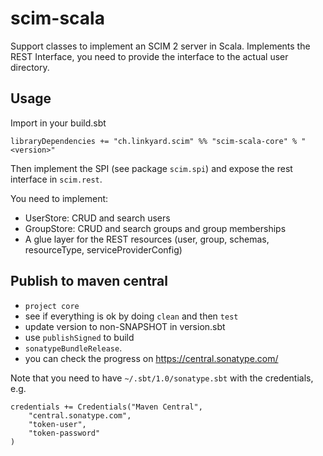 # scim-scala
Support classes to implement an SCIM 2 server in Scala. Implements the REST Interface, you need to provide the interface to the actual user directory.

## Usage

Import in your build.sbt

`libraryDependencies += "ch.linkyard.scim" %% "scim-scala-core" % "<version>"`

Then implement the SPI (see package `scim.spi`) and expose the rest interface in `scim.rest`.

You need to implement:

- UserStore: CRUD and search users
- GroupStore: CRUD and search groups and group memberships
- A glue layer for the REST resources (user, group, schemas, resourceType, serviceProviderConfig)

## Publish to maven central

- `project core`
- see if everything is ok by doing `clean` and then `test`
- update version to non-SNAPSHOT in version.sbt
- use `publishSigned` to build
- `sonatypeBundleRelease`.
- you can check the progress on <https://central.sonatype.com/>

Note that you need to have `~/.sbt/1.0/sonatype.sbt` with the credentials, e.g. 
```
credentials += Credentials("Maven Central",
    "central.sonatype.com",
    "token-user",
    "token-password"
)
```
